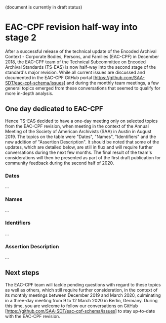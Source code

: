 (document is currently in draft status)

# EAC-CPF revision half-way into stage 2 
After a successful release of the technical update of the Encoded Archival Context - Corporate Bodies, Persons, and Families (EAC-CPF) in December 2018, the EAC-CPF team of the Technical Subcommittee on Encoded Archival Standards (TS-EAS) is now half-way into the second stage of the standard's major revision. While all current issues are discussed and documented in the EAC-CPF GitHub portal [https://github.com/SAA-SDT/eac-cpf-schema/issues] and during the monthly team meetings, a few general topics emerged from these conversations that seemed to qualify for more in-depth analysis. 
## One day dedicated to EAC-CPF
Hence TS-EAS decided to have a one-day meeting only on selected topics from the EAC-CPF revision, when meeting in the context of the Annual Meeting of the Society of American Archivists (SAA) in Austin in August 2019. The topics on the table were  "Dates", "Names", "Identifiers" and the new addition of "Assertion Description". It should be noted that some of the updates, which are detailed below, are still in flux and will require further conversations during the next few months. The final result of the team's considerations will then be presented as part of the first draft publication for community feedback during the second half of 2020.
### Dates
...
### Names
...
### Identifiers
...
### Assertion Description
...
## Next steps
The EAC-CPF team will tackle pending questions with regard to these topics as well as others, which still require further consideration, in the context of its monthly meetings between December 2019 and March 2020, culminating in a three-day meeting from 9 to 12 March 2020 in Berlin, Germany. During this time, you are welcome to follow our conversations on GitHub [https://github.com/SAA-SDT/eac-cpf-schema/issues] to stay up-to-date with the EAC-CPF revision.
